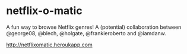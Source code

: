 netflix-o-matic
===============

A fun way to browse Netflix genres! A (potential) collaboration between @george08, @blech, @holgate, @frankieroberto and @iamdanw.

http://netflixomatic.heroukapp.com
